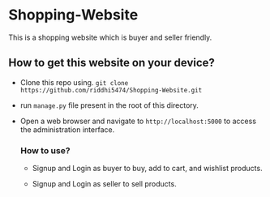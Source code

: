 # Shopping-Website
This is a shopping website which is buyer and seller friendly.

## How to get this website on your device?

- Clone this repo using.
  `git clone https://github.com/riddhi5474/Shopping-Website.git`

- run `manage.py` file present in the root of this directory.

- Open a web browser and navigate to `http://localhost:5000` to access the administration interface.

  ### How to use?

  - Signup and Login as buyer to buy, add to cart, and wishlist products.
  
  - Signup and Login as seller to sell products.
